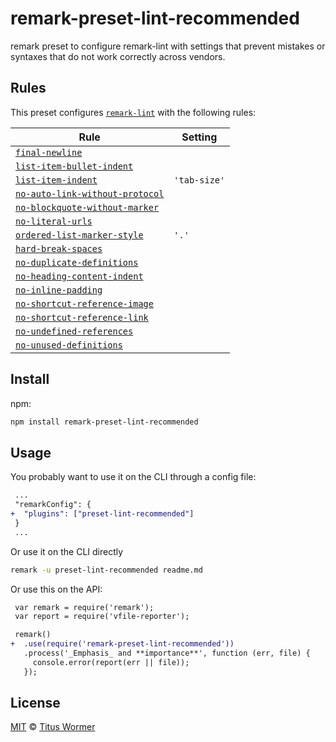 <!--This file is generated-->

# remark-preset-lint-recommended

remark preset to configure remark-lint with settings that
prevent mistakes or syntaxes that do not work correctly
across vendors.

## Rules

This preset configures [`remark-lint`](https://github.com/remarkjs/remark-lint) with the following rules:

| Rule | Setting |
| ---- | ------- |
| [`final-newline`](https://github.com/remarkjs/remark-lint/tree/master/packages/remark-lint-final-newline) |  |
| [`list-item-bullet-indent`](https://github.com/remarkjs/remark-lint/tree/master/packages/remark-lint-list-item-bullet-indent) |  |
| [`list-item-indent`](https://github.com/remarkjs/remark-lint/tree/master/packages/remark-lint-list-item-indent) | `'tab-size'` |
| [`no-auto-link-without-protocol`](https://github.com/remarkjs/remark-lint/tree/master/packages/remark-lint-no-auto-link-without-protocol) |  |
| [`no-blockquote-without-marker`](https://github.com/remarkjs/remark-lint/tree/master/packages/remark-lint-no-blockquote-without-marker) |  |
| [`no-literal-urls`](https://github.com/remarkjs/remark-lint/tree/master/packages/remark-lint-no-literal-urls) |  |
| [`ordered-list-marker-style`](https://github.com/remarkjs/remark-lint/tree/master/packages/remark-lint-ordered-list-marker-style) | `'.'` |
| [`hard-break-spaces`](https://github.com/remarkjs/remark-lint/tree/master/packages/remark-lint-hard-break-spaces) |  |
| [`no-duplicate-definitions`](https://github.com/remarkjs/remark-lint/tree/master/packages/remark-lint-no-duplicate-definitions) |  |
| [`no-heading-content-indent`](https://github.com/remarkjs/remark-lint/tree/master/packages/remark-lint-no-heading-content-indent) |  |
| [`no-inline-padding`](https://github.com/remarkjs/remark-lint/tree/master/packages/remark-lint-no-inline-padding) |  |
| [`no-shortcut-reference-image`](https://github.com/remarkjs/remark-lint/tree/master/packages/remark-lint-no-shortcut-reference-image) |  |
| [`no-shortcut-reference-link`](https://github.com/remarkjs/remark-lint/tree/master/packages/remark-lint-no-shortcut-reference-link) |  |
| [`no-undefined-references`](https://github.com/remarkjs/remark-lint/tree/master/packages/remark-lint-no-undefined-references) |  |
| [`no-unused-definitions`](https://github.com/remarkjs/remark-lint/tree/master/packages/remark-lint-no-unused-definitions) |  |

## Install

npm:

```sh
npm install remark-preset-lint-recommended
```

## Usage

You probably want to use it on the CLI through a config file:

```diff
 ...
 "remarkConfig": {
+  "plugins": ["preset-lint-recommended"]
 }
 ...
```

Or use it on the CLI directly

```sh
remark -u preset-lint-recommended readme.md
```

Or use this on the API:

```diff
 var remark = require('remark');
 var report = require('vfile-reporter');

 remark()
+  .use(require('remark-preset-lint-recommended'))
   .process('_Emphasis_ and **importance**', function (err, file) {
     console.error(report(err || file));
   });
```

## License

[MIT](https://github.com/remarkjs/remark-lint/blob/master/license) © [Titus Wormer](https://wooorm.com)
